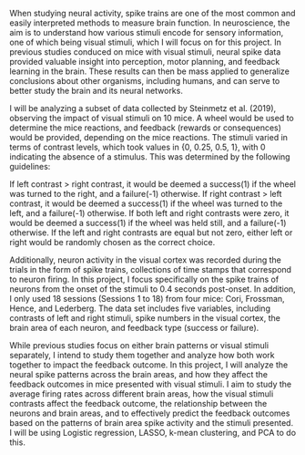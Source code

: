 When studying neural activity, spike trains are one of the most common and easily interpreted methods to measure brain function. In neuroscience, the aim is to understand how various stimuli encode for sensory information, one of which being visual stimuli, which I will focus on for this project. In previous studies conduced on mice with visual stimuli, neural spike data provided valuable insight into perception, motor planning, and feedback learning in the brain. These results can then be mass applied to generalize conclusions about other organisms, including humans, and can serve to better study the brain and its neural networks.

I will be analyzing a subset of data collected by Steinmetz et al. (2019), observing the impact of visual stimuli on 10 mice. A wheel would be used to determine the mice reactions, and feedback (rewards or consequences) would be provided, depending on the mice reactions. The stimuli varied in terms of contrast levels, which took values in {0, 0.25, 0.5, 1}, with 0 indicating the absence of a stimulus. This was determined by the following guidelines:

If left contrast > right contrast, it would be deemed a success(1) if the wheel was turned to the right, and a failure(-1) otherwise. If right contrast > left contrast, it would be deemed a success(1) if the wheel was turned to the left, and a failure(-1) otherwise. If both left and right contrasts were zero, it would be deemed a success(1) if the wheel was held still, and a failure(-1) otherwise. If the left and right contrasts are equal but not zero, either left or right would be randomly chosen as the correct choice.

Additionally, neuron activity in the visual cortex was recorded during the trials in the form of spike trains, collections of time stamps that correspond to neuron firing. In this project, I focus specifically on the spike trains of neurons from the onset of the stimuli to 0.4 seconds post-onset. In addition, I only used 18 sessions (Sessions 1 to 18) from four mice: Cori, Frossman, Hence, and Lederberg. The data set includes five variables, including contrasts of left and right stimuli, spike numbers in the visual cortex, the brain area of each neuron, and feedback type (success or failure).

While previous studies focus on either brain patterns or visual stimuli separately, I intend to study them together and analyze how both work together to impact the feedback outcome. In this project, I will analyze the neural spike patterns across the brain areas, and how they affect the feedback outcomes in mice presented with visual stimuli. I aim to study the average firing rates across different brain areas, how the visual stimuli contrasts affect the feedback outcome, the relationship between the neurons and brain areas, and to effectively predict the feedback outcomes based on the patterns of brain area spike activity and the stimuli presented. I will be using Logistic regression, LASSO, k-mean clustering, and PCA to do this.
